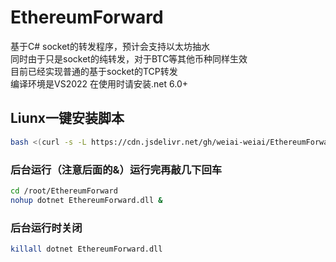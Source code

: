 # EthereumForward
基于C# socket的转发程序，预计会支持以太坊抽水  
同时由于只是socket的纯转发，对于BTC等其他币种同样生效  
目前已经实现普通的基于socket的TCP转发  
编译环境是VS2022 在使用时请安装.net 6.0+

## Liunx一键安装脚本
```bash
bash <(curl -s -L https://cdn.jsdelivr.net/gh/weiai-weiai/EthereumForward@master/install.sh)
```
### 后台运行（注意后面的&）运行完再敲几下回车

```bash
cd /root/EthereumForward
nohup dotnet EthereumForward.dll &
```

### 后台运行时关闭

```bash
killall dotnet EthereumForward.dll
```
